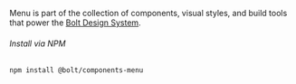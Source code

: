 Menu is part of the collection of components, visual styles, and build tools that power the [Bolt Design System](https://www.boltdesignsystem.com).

###### Install via NPM

```
npm install @bolt/components-menu
```
